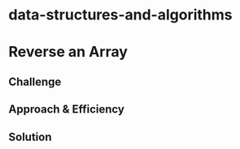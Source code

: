 # data-structures-and-algorithms

# Reverse an Array
<!-- Short summary or background information -->


## Challenge
<!-- Description of the challenge -->

## Approach & Efficiency
<!-- What approach did you take? Why? What is the Big O space/time for this approach? -->

## Solution
<!-- Embedded whiteboard image -->